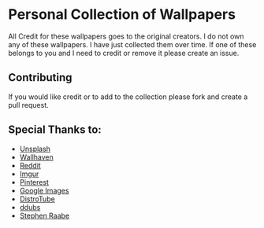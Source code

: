 # Personal Collection of Wallpapers
All Credit for these wallpapers goes to the original creators. I do not own any of these wallpapers. I have just collected them over time. If one of these belongs to you and I need to credit or remove it please create an issue. 

## Contributing
If you would like credit or to add to the collection please fork and create a pull request. 

## Special Thanks to:
- [Unsplash](https://unsplash.com/)
- [Wallhaven](https://wallhaven.cc/)
- [Reddit](https://www.reddit.com/r/wallpapers/)
- [Imgur](https://imgur.com/)
- [Pinterest](https://www.pinterest.com/)
- [Google Images](https://www.google.com/imghp)
- [DistroTube](https://gitlab.com/dwt1/wallpapers)
- [ddubs](https://gitlab.com/dwilliam62)
- [Stephen Raabe](https://www.youtube.com/@mylinuxforwork)